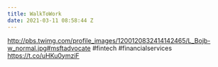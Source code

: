 ```yaml
---
title: WalkToWork
date: 2021-03-11 08:58:44 Z
---
```


 http://pbs.twimg.com/profile_images/1200120832414142465/L_Bojb-w_normal.jpg#msftadvocate #fintech #financialservices https://t.co/uHKu0ymziF